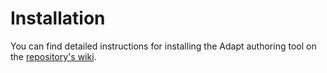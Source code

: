 # Installation

You can find detailed instructions for installing the Adapt authoring tool on the [repository's wiki](https://github.com/adaptlearning/adapt_authoring/wiki/Installing-the-Authoring-Tool).

